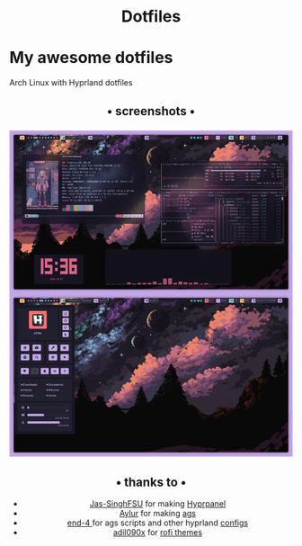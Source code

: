 <div align="center">
    <h1>Dotfiles</h1>
</div>

# My awesome dotfiles

Arch Linux with Hyprland dotfiles

<!-- ##  -->

<div align='center'>
    <div align="center">
        <h2>• screenshots •</h2>
        <h3></h3>
    <img src='scr.jpg'>
</div>

<div align='center'>
    <div align="center">
        <h2>• thanks to  •</h2>
</div>
<ul>
<li><a href='https://github.com/Jas-SinghFSU/'>Jas-SinghFSU</a> for making <a href='https://github.com/Jas-SinghFSU/HyprPanel'>Hyprpanel</a></li>
<li><a href='https://github.com/Aylur/'> Aylur</a> for making <a href='https://github.com/Aylur/ags''>ags</a></li>
<li><a href='https://github.com/end-4'> end-4 </a> for ags scripts and other hyprland <a href='https://github.com/end-4/dots-hyprland'>
configs</a></li>
<li><a href='https://github.com/adi1090x/'>adil090x</a> for <a href='https://github.com/adi1090x/rofi'> rofi themes</a></li>
</ul>
